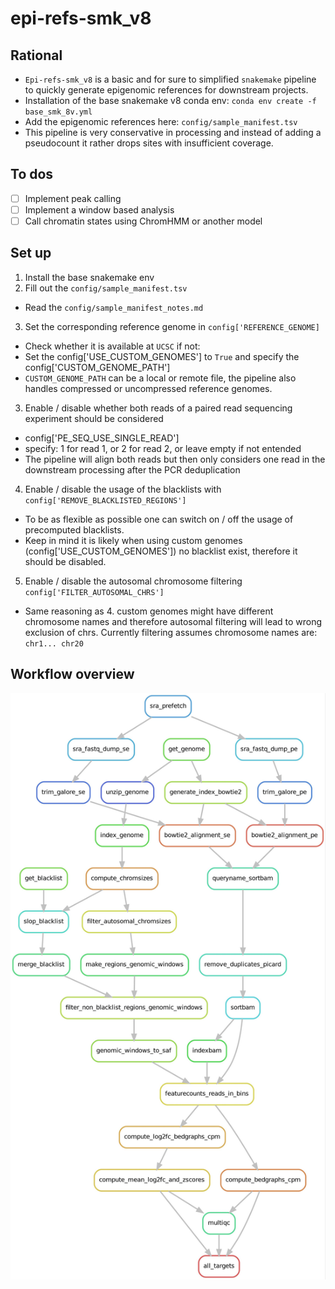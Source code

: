 # epi-refs-smk_v8

## Rational

- `Epi-refs-smk_v8` is a basic and for sure to simplified `snakemake` pipeline to quickly generate epigenomic references
for downstream projects.
- Installation of the base snakemake v8 conda env: `conda env create -f base_smk_8v.yml`
- Add the epigenomic references here: `config/sample_manifest.tsv`
- This pipeline is very conservative in processing and instead of adding a pseudocount it rather drops sites with
  insufficient coverage.

## To dos

- [ ] Implement peak calling
- [ ] Implement a window based analysis
- [ ] Call chromatin states using ChromHMM or another model

## Set up

1. Install the base snakemake env
2. Fill out the `config/sample_manifest.tsv`
  - Read the `config/sample_manifest_notes.md`
3. Set the corresponding reference genome in `config['REFERENCE_GENOME]`
  - Check whether it is available at `UCSC` if not:
  - Set the config['USE_CUSTOM_GENOMES'] to `True` and specify the config['CUSTOM_GENOME_PATH']
  - `CUSTOM_GENOME_PATH` can be a local or remote file, the pipeline also handles compressed or uncompressed reference
    genomes.
3. Enable / disable whether both reads of a paired read sequencing experiment should be considered
  - config['PE_SEQ_USE_SINGLE_READ'] 
  - specify: 1 for read 1, or 2 for read 2, or leave empty if not entended
  - The pipeline will align both reads but then only considers one read in the downstream processing after the PCR deduplication
4. Enable / disable the usage of the blacklists with `config['REMOVE_BLACKLISTED_REGIONS']`
  - To be as flexible as possible one can switch on / off the usage of precomputed blacklists.
  - Keep in mind it is likely when using custom genomes (config['USE_CUSTOM_GENOMES']) no blacklist exist, therefore it
    should be disabled.
5. Enable / disable the autosomal chromosome filtering `config['FILTER_AUTOSOMAL_CHRS']`
  - Same reasoning as 4. custom genomes might have different chromosome names and therefore autosomal filtering will
    lead to wrong exclusion of chrs. Currently filtering assumes chromosome names are: `chr1... chr20`

## Workflow overview

![snakeflow](snakeflow.jpg)